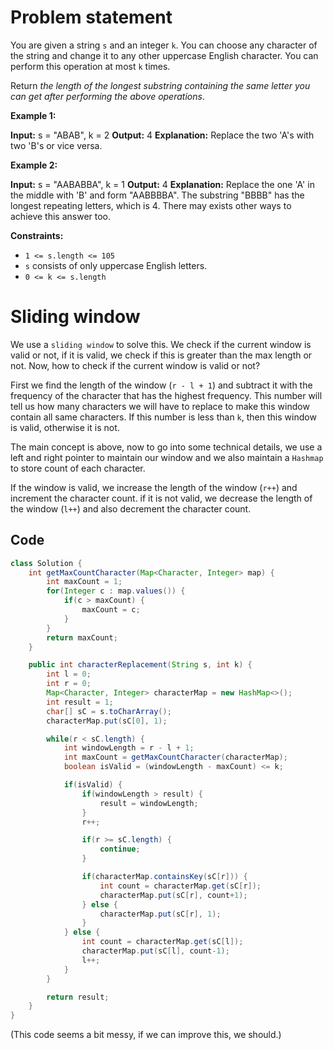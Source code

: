 # Problem statement

You are given a string `s` and an integer `k`. You can choose any character of the string and change it to any other uppercase English character. You can perform this operation at most `k` times.

Return _the length of the longest substring containing the same letter you can get after performing the above operations_.

**Example 1:**

**Input:** s = "ABAB", k = 2
**Output:** 4
**Explanation:** Replace the two 'A's with two 'B's or vice versa.

**Example 2:**

**Input:** s = "AABABBA", k = 1
**Output:** 4
**Explanation:** Replace the one 'A' in the middle with 'B' and form "AABBBBA".
The substring "BBBB" has the longest repeating letters, which is 4.
There may exists other ways to achieve this answer too.

**Constraints:**

- `1 <= s.length <= 105`
- `s` consists of only uppercase English letters.
- `0 <= k <= s.length`



# Sliding window

We use a `sliding window` to solve this. We check if the current window is valid or not, if it is valid, we check if this is greater than the max length or not. Now, how to check if the current window is valid or not?

First we find the length of the window (`r - l + 1`) and subtract it with the frequency of the character that has the highest frequency. This number will tell us how many characters we will have to replace to make this window contain all same characters. If this number is less than `k`, then this window is valid, otherwise it is not.

The main concept is above, now to go into some technical details, we use a left and right pointer to maintain our window and we also maintain a `Hashmap` to store count of each character.

If the window is valid, we increase the length of the window (`r++`) and increment the character count. if it is not valid, we decrease the length of the window (`l++`) and also decrement the character count.

## Code

```java
class Solution {
    int getMaxCountCharacter(Map<Character, Integer> map) {
        int maxCount = 1;
        for(Integer c : map.values()) {
            if(c > maxCount) {
                maxCount = c;
            }
        }
        return maxCount;
    }

    public int characterReplacement(String s, int k) {
        int l = 0;
        int r = 0;
        Map<Character, Integer> characterMap = new HashMap<>();
        int result = 1;
        char[] sC = s.toCharArray();
        characterMap.put(sC[0], 1);

        while(r < sC.length) {
            int windowLength = r - l + 1;
            int maxCount = getMaxCountCharacter(characterMap);
            boolean isValid = (windowLength - maxCount) <= k;

            if(isValid) {
                if(windowLength > result) {
                    result = windowLength;
                }
                r++;

                if(r >= sC.length) {
                    continue;
                }

                if(characterMap.containsKey(sC[r])) {
                    int count = characterMap.get(sC[r]);
                    characterMap.put(sC[r], count+1);
                } else {
                    characterMap.put(sC[r], 1);
                }
            } else {
                int count = characterMap.get(sC[l]);
                characterMap.put(sC[l], count-1);
                l++;
            }
        }

        return result;
    }
}
```

(This code seems a bit messy, if we can improve this, we should.)